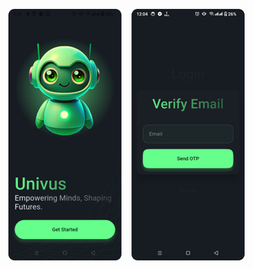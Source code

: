 <p align="center">
  <img src="preview/1_onboard.png" width="223" height="495" style="margin-right:16px;" />
  <img src="preview/2_email_verification.png" width="223" height="495" />
</p>